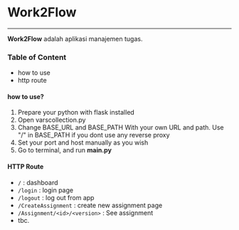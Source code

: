 # Work2Flow

---
**Work2Flow** adalah aplikasi manajemen tugas.

### Table of Content
- how to use
- http route
#### how to use?
1. Prepare your python with flask installed
2. Open varscollection.py 
3. Change BASE_URL and BASE_PATH With your own URL and path. Use "/" in BASE_PATH if you dont use any reverse proxy
4.  Set your port and host manually as you wish
5. Go to terminal, and run **main.py**


#### HTTP Route

- `/` : dashboard
- `/login` : login page
- `/logout` : log out from app
- `/CreateAssignment` : create new assignment page
- `/Assignment/<id>/<version>` : See assignment
- tbc.

